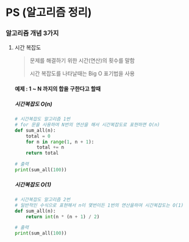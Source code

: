 # PS (알고리즘 정리)



### 알고리즘 개념 3가지

1. 시간 복잡도 

   > 문제를 해결하기 위한 시간(연산)의 횟수를 말함
   >
   > 시간 복잡도를 나타날때는 Big O 표기법을 사용

   #### 예제 : 1 ~ N 까지의 합을 구한다고 할때

   ##### 시간복잡도 O(n) 

   ```python
   # 시간복잡도 알고리즘 1번
   # for 문을 사용하여 N번의 연산을 해서 시간복잡도로 표현하면 O(n)
   def sum_all(n):
       total = 0
       for n in range(1, n + 1):
           total += n
       return total
   
   # 출력
   print(sum_all(100))
   ```

   ##### 시간복잡도 O(1) 

   ```python
   # 시간복잡도 알고리즘 2번
   # 일반적인 수식으로 표현해서 n이 몇번이든 1번의 연산을하여 시간복잡도는 O(1)
   def sum_all(n):
       return int(n * (n + 1) / 2)
   
   # 출력
   print(sum_all(100))
   ```

   

